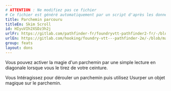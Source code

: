 ```yaml
---
# ATTENTION : Ne modifiez pas ce fichier
# Ce fichier est généré automatiquement par un script d'après les données du module Foundry VTT officiel et de sa traduction
title: Parchemin parcouru
titleEn: Skim Scroll
id: HIyuVIh2XSDz3h2j
urlFr: https://gitlab.com/pathfinder-fr/foundryvtt-pathfinder2-fr/-/blob/master/data/feats/HIyuVIh2XSDz3h2j.htm
urlEn: https://gitlab.com/hooking/foundry-vtt---pathfinder-2e/-/blob/master/packs/data/feats.db/skim-scroll.json
group: feats
layout: dons
---
```

Vous pouvez activer la magie d'un parchemin par une simple lecture en diagonale lorsque vous le tirez de votre ceinture.

Vous <a class="entity-link" data-pack="pf2e.actionspf2e" data-id="pvQ5rY2zrtPI614F" draggable="true">Intéragissez</a> pour dérouler un parchemin puis utilisez <a class="entity-link" data-pack="pf2e.feats-srd" data-id="uR62fVC9FyQAMCO1" draggable="true">Usurper un objet magique</a> sur le parchemin.


